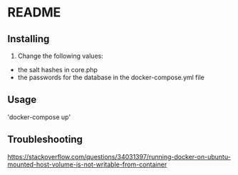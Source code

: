 # README

## Installing
1. Change the following values:
 - the salt hashes in core.php
 - the passwords for the database in the docker-compose.yml file

## Usage

'docker-compose up'


## Troubleshooting

https://stackoverflow.com/questions/34031397/running-docker-on-ubuntu-mounted-host-volume-is-not-writable-from-container